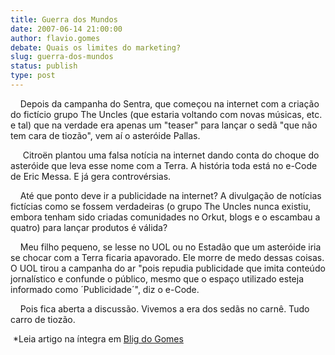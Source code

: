 ```yaml
---
title: Guerra dos Mundos
date: 2007-06-14 21:00:00
author: flavio.gomes
debate: Quais os limites do marketing?
slug: guerra-dos-mundos
status: publish 
type: post
---
```


    Depois da campanha do Sentra, que começou na internet com a criação do fictício grupo The Uncles (que estaria voltando com novas músicas, etc. e tal) que na verdade era apenas um "teaser" para lançar o sedã "que não tem cara de tiozão", vem aí o asteróide Pallas.    
  
     Citroën plantou uma falsa notícia na internet dando conta do choque do asteróide que leva esse nome com a Terra. A história toda está no e-Code de Eric Messa. E já gera controvérsias.    
  
    Até que ponto deve ir a publicidade na internet? A divulgação de notícias fictícias como se fossem verdadeiras (o grupo The Uncles nunca existiu, embora tenham sido criadas comunidades no Orkut, blogs e o escambau a quatro) para lançar produtos é válida?    
  
    Meu filho pequeno, se lesse no UOL ou no Estadão que um asteróide iria se chocar com a Terra ficaria apavorado. Ele morre de medo dessas coisas. O UOL tirou a campanha do ar "pois repudia publicidade que imita conteúdo jornalístico e confunde o público, mesmo que o espaço utilizado esteja informado como ´Publicidade´", diz o e-Code.    
  
    Pois fica aberta a discussão. Vivemos a era dos sedãs no carnê. Tudo carro de tiozão.   
  
 \*Leia artigo na íntegra em [Blig do Gomes](http://z001.ig.com.br/ig/58/14/913038/blig/bligdogomes/2007_06.html#post_18872956)  
  

